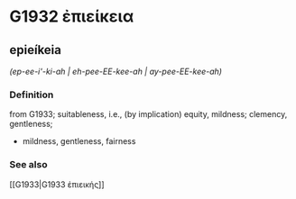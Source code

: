 # G1932 ἐπιείκεια

## epieíkeia

_(ep-ee-i'-ki-ah | eh-pee-EE-kee-ah | ay-pee-EE-kee-ah)_

### Definition

from G1933; suitableness, i.e., (by implication) equity, mildness; clemency, gentleness; 

- mildness, gentleness, fairness

### See also

[[G1933|G1933 ἐπιεικής]]
